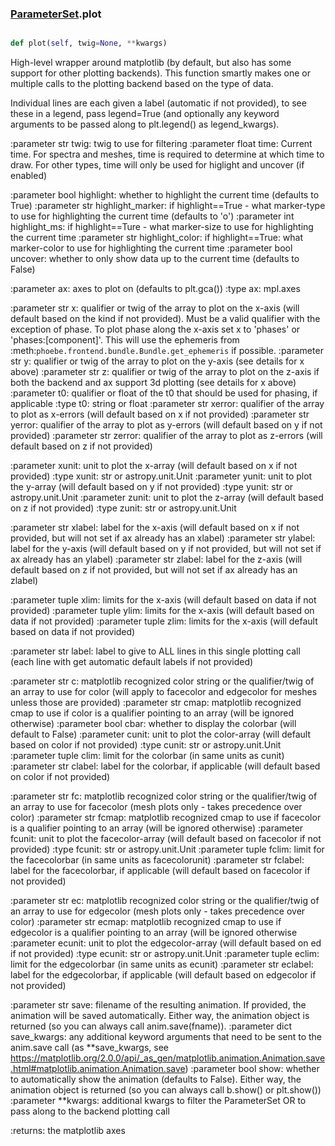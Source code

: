 ### [ParameterSet](ParameterSet.md).plot

```py

def plot(self, twig=None, **kwargs)

```



High-level wrapper around matplotlib (by default, but also has some support
for other plotting backends).  This function smartly makes one
or multiple calls to the plotting backend based on the type of data.

Individual lines are each given a label (automatic if not provided),
to see these in a legend, pass legend=True (and optionally any
keyword arguments to be passed along to plt.legend() as legend_kwargs).

:parameter str twig: twig to use for filtering
:parameter float time: Current time.  For spectra and meshes, time
    is required to determine at which time to draw.  For other types,
    time will only be used for higlight and uncover (if enabled)

:parameter bool highlight: whether to highlight the current time
    (defaults to True)
:parameter str highlight_marker: if highlight==True - what marker-type
    to use for highlighting the current time (defaults to 'o')
:parameter int highlight_ms: if highlight==Ture - what marker-size
    to use for highlighting the current time
:parameter str highlight_color: if highlight==True: what marker-color
    to use for highlighting the current time
:parameter bool uncover: whether to only show data up to the current time
    (defaults to False)

:parameter ax: axes to plot on (defaults to plt.gca())
:type ax: mpl.axes

:parameter str x: qualifier or twig of the array to plot on the x-axis (will
    default based on the kind if not provided).  Must be a valid
    qualifier with the exception of phase.  To plot phase along the
    x-axis set x to 'phases' or 'phases:[component]'.  This will use
    the ephemeris from :meth:`phoebe.frontend.bundle.Bundle.get_ephemeris` if possible.
:parameter str y: qualifier or twig of the array to plot on the y-axis
    (see details for x above)
:parameter str z: qualifier or twig of the array to plot on the z-axis if both
    the backend and ax support 3d plotting (see details for x above)
:parameter t0: qualifier or float of the t0 that should be used for
    phasing, if applicable
:type t0: string or float
:parameter str xerror: qualifier of the array to plot as x-errors (will
    default based on x if not provided)
:parameter str yerror: qualifier of the array to plot as y-errors (will
    default based on y if not provided)
:parameter str zerror: qualifier of the array to plot as z-errors (will
    default based on z if not provided)

:parameter xunit: unit to plot the x-array (will default based on x if not provided)
:type xunit: str or astropy.unit.Unit
:parameter yunit: unit to plot the y-array (will default based on y if not provided)
:type yunit: str or astropy.unit.Unit
:parameter zunit: unit to plot the z-array (will default based on z if not provided)
:type zunit: str or astropy.unit.Unit


:parameter str xlabel: label for the x-axis (will default based on x if not provided, but
    will not set if ax already has an xlabel)
:parameter str ylabel: label for the y-axis (will default based on y if not provided, but
    will not set if ax already has an ylabel)
:parameter str zlabel: label for the z-axis (will default based on z if not provided, but
    will not set if ax already has an zlabel)


:parameter tuple xlim: limits for the x-axis (will default based on data if not provided)
:parameter tuple ylim: limits for the x-axis (will default based on data if not provided)
:parameter tuple zlim: limits for the x-axis (will default based on data if not provided)

:parameter str label: label to give to ALL lines in this single plotting call (each
    line with get automatic default labels if not provided)

:parameter str c: matplotlib recognized color string or the qualifier/twig
    of an array to use for color (will apply to facecolor and edgecolor for meshes
    unless those are provided)
:parameter str cmap: matplotlib recognized cmap to use if color is
    a qualifier pointing to an array (will be ignored otherwise)
:parameter bool cbar: whether to display the colorbar (will default to False)
:parameter cunit: unit to plot the color-array (will default based on color if not provided)
:type cunit: str or astropy.unit.Unit
:parameter tuple clim: limit for the colorbar (in same units as cunit)
:parameter str clabel: label for the colorbar, if applicable (will default based on
    color if not provided)

:parameter str fc: matplotlib recognized color string or the qualifier/twig
    of an array to use for facecolor (mesh plots only - takes precedence over color)
:parameter str fcmap: matplotlib recognized cmap to use if facecolor is
    a qualifier pointing to an array (will be ignored otherwise)
:parameter fcunit: unit to plot the facecolor-array (will default based on facecolor if not provided)
:type fcunit: str or astropy.unit.Unit
:parameter tuple fclim: limit for the facecolorbar (in same units as facecolorunit)
:parameter str fclabel: label for the facecolorbar, if applicable (will default based on
    facecolor if not provided)

:parameter str ec: matplotlib recognized color string or the qualifier/twig
    of an array to use for edgecolor (mesh plots only - takes precedence over color)
:parameter str ecmap: matplotlib recognized cmap to use if edgecolor is
    a qualifier pointing to an array (will be ignored otherwise
:parameter ecunit: unit to plot the edgecolor-array (will default based on ed if not provided)
:type ecunit: str or astropy.unit.Unit
:parameter tuple eclim: limit for the edgecolorbar (in same units as ecunit)
:parameter str eclabel: label for the edgecolorbar, if applicable (will default based on
    edgecolor if not provided)

:parameter str save: filename of the resulting animation.  If provided,
    the animation will be saved automatically.  Either way, the animation
    object is returned (so you can always call anim.save(fname)).
:parameter dict save_kwargs: any additional keyword arguments that need
    to be sent to the anim.save call (as **save_kwargs, see
    https://matplotlib.org/2.0.0/api/_as_gen/matplotlib.animation.Animation.save.html#matplotlib.animation.Animation.save)
:parameter bool show: whether to automatically show the animation (defaults
    to False).  Either way, the animation object is returned (so you can
    always call b.show() or plt.show())
:parameter **kwargs: additional kwargs to filter the ParameterSet OR to pass along
    to the backend plotting call

:returns: the matplotlib axes


